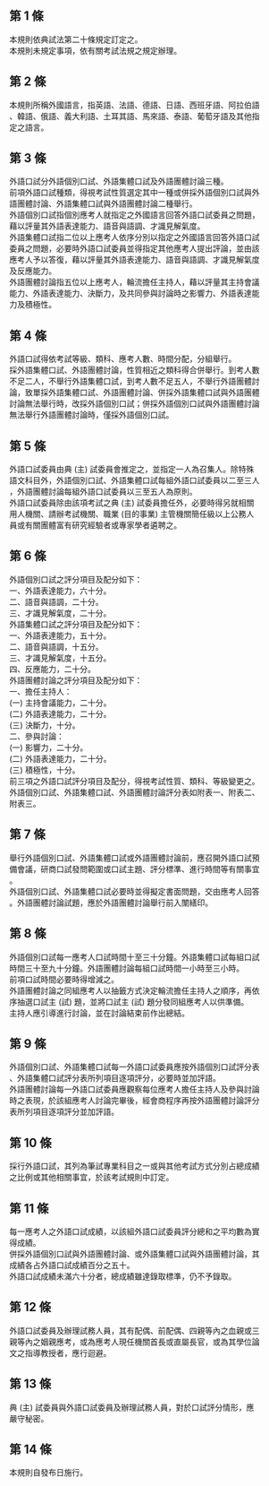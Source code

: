 第 1 條
-------
本規則依典試法第二十條規定訂定之。  
本規則未規定事項，依有關考試法規之規定辦理。

第 2 條
-------
本規則所稱外國語言，指英語、法語、德語、日語、西班牙語、阿拉伯語  
、韓語、俄語、義大利語、土耳其語、馬來語、泰語、葡萄牙語及其他指  
定之語言。

第 3 條
-------
外語口試分外語個別口試、外語集體口試及外語團體討論三種。  
前項外語口試種類，得視考試性質選定其中一種或併採外語個別口試與外  
語團體討論、外語集體口試與外語團體討論二種舉行。  
外語個別口試指個別應考人就指定之外國語言回答外語口試委員之問題，  
藉以評量其外語表達能力、語音與語調、才識見解氣度。  
外語集體口試指二位以上應考人依序分別以指定之外國語言回答外語口試  
委員之問題，必要時外語口試委員並得指定其他應考人提出評論，並由該  
應考人予以答復，藉以評量其外語表達能力、語音與語調、才識見解氣度  
及反應能力。  
外語團體討論指五位以上應考人，輪流擔任主持人，藉以評量其主持會議  
能力、外語表達能力、決斷力，及共同參與討論時之影響力、外語表達能  
力及積極性。

第 4 條
-------
外語口試得依考試等級、類科、應考人數、時間分配，分組舉行。  
採外語集體口試、外語團體討論，性質相近之類科得合併舉行。到考人數  
不足二人，不舉行外語集體口試，到考人數不足五人，不舉行外語團體討  
論，致單採外語集體口試、外語團體討論、併採外語集體口試與外語團體  
討論無法舉行時，改採外語個別口試；併採外語個別口試與外語團體討論  
無法舉行外語團體討論時，僅採外語個別口試。

第 5 條
-------
外語口試委員由典 (主) 試委員會推定之，並指定一人為召集人。除特殊  
語文科目外，外語個別口試、外語集體口試每組外語口試委員以二至三人  
，外語團體討論每組外語口試委員以三至五人為原則。  
外語口試委員除由該項考試之典 (主) 試委員擔任外，必要時得另就相關  
用人機關、請辦考試機關、職業 (目的事業) 主管機關簡任級以上公務人  
員或有關團體富有研究經驗者或專家學者遴聘之。

第 6 條
-------
外語個別口試之評分項目及配分如下：  
一、外語表達能力，六十分。  
二、語音與語調，二十分。  
三、才識見解氣度，二十分。  
外語集體口試之評分項目及配分如下：  
一、外語表達能力，五十分。  
二、語音與語調，十五分。  
三、才識見解氣度，十五分。  
四、反應能力，二十分。  
外語團體討論之評分項目及配分如下：  
一、擔任主持人：  
 (一) 主持會議能力，二十分。  
 (二) 外語表達能力，二十分。  
 (三) 決斷力，十分。  
二、參與討論：  
 (一) 影響力，二十分。  
 (二) 外語表達能力，二十分。  
 (三) 積極性，十分。  
前三項之外語口試評分項目及配分，得視考試性質、類科、等級變更之。  
外語個別口試、外語集體口試、外語團體討論評分表如附表一、附表二、  
附表三。

第 7 條
-------
舉行外語個別口試、外語集體口試或外語團體討論前，應召開外語口試預  
備會議，研商口試發問範圍或口試主題、評分標準、進行時間等有關事宜  
。  
外語個別口試、外語集體口試必要時並得擬定書面問題，交由應考人回答  
。外語團體討論試題，應於外語團體討論舉行前入闈繕印。

第 8 條
-------
外語個別口試每一應考人口試時間十至三十分鐘。外語集體口試每組口試  
時間三十至九十分鐘。外語團體討論每組口試時間一小時至三小時。  
前項口試時間必要時得增減之。  
外語團體討論之同組應考人以抽籤方式決定輪流擔任主持人之順序，再依  
序抽選口試主 (試) 題，並將口試主 (試) 題分發同組應考人以供準備。  
主持人應引導進行討論，並在討論結束前作出總結。

第 9 條
-------
外語個別口試、外語集體口試每一外語口試委員應按外語個別口試評分表  
、外語集體口試評分表所列項目逐項評分，必要時並加評語。  
外語團體討論每一外語口試委員應觀察每位應考人擔任主持人及參與討論  
時之表現，於該組應考人討論完畢後，經會商程序再按外語團體討論評分  
表所列項目逐項評分並加評語。

第 10 條
--------
採行外語口試，其列為筆試專業科目之一或與其他考試方式分別占總成績  
之比例或其他相關事宜，於該考試規則中訂定。

第 11 條
--------
每一應考人之外語口試成績，以該組外語口試委員評分總和之平均數為實  
得成績。  
併採外語個別口試與外語團體討論、或外語集體口試與外語團體討論，其  
成績各占外語口試成績百分之五十。  
外語口試成績未滿六十分者，總成績雖達錄取標準，仍不予錄取。

第 12 條
--------
外語口試委員及辦理試務人員，其有配偶、前配偶、四親等內之血親或三  
親等內之姻親應考，或為應考人現任機關首長或直屬長官，或為其學位論  
文之指導教授者，應行迴避。

第 13 條
--------
典 (主) 試委員與外語口試委員及辦理試務人員，對於口試評分情形，應  
嚴守秘密。

第 14 條
--------
本規則自發布日施行。

